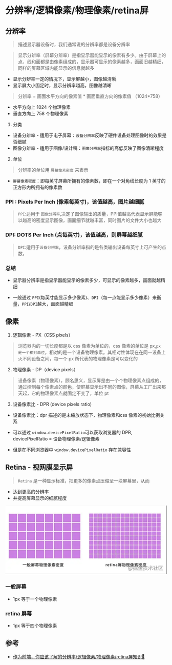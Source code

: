 # 分辨率/逻辑像素/物理像素/retina屏

## 分辨率

> 描述显示器设备时，我们通常说的分辨率都是设备分辨率

> 显示分辨率（屏幕分辨率）是指显示器能显示的像素有多少。由于屏幕上的点、线和面都是由像素组成的，显示器可显示的像素越多，画面旧越精细，同样的屏幕区域内能显示的信息就越多

  * 显示分辨率一定的情况下，显示屏越小，图像越清晰
  * 显示屏大小固定时，显示分辨率越高，图像越清晰

> 分辨率 = 画面水平方向的像素值 * 画面垂直方向的像素值 （1024*758）

  * 水平方向上 1024 个物理像素
  * 垂直方向上 758 个物理像素

1. 分类

  * 设备分辨率 - 适用于电子屏幕：`设备分辨率`反映了硬件设备处理图像时的效果是否细腻
  * 图像分辨率 - 适用于图像/设计稿：`图像分辨率`指标的高低反映了图像清晰程度

2. 单位

> 分辨率的单位用 `屏幕像素密度` 来表示

  * `屏幕像素密度`：即每英寸屏幕所拥有的像素数，即在一个对角线长度为 1 英寸的正方形内所拥有的像素数

### PPI : Pixels Per Inch (像素每英寸)，该值越高，图片越细腻

> `PPI`:适用于 `图像分辨率`,决定了图像输出的质量，PPI值越高代表显示屏能够以越高的密度显示图像，画面细节就越丰富，同时图片的文件大小也越大

### DPI: DOTS Per Inch (点每英寸)，该值越高，则屏幕越细腻

> `DPI`:适用于`设备分辨率`，设备分辨率指的是各类输出设备每英寸上可产生的点数，

### 总结

* 显示器分辨率是指显示器能显示的像素多少，可显示的像素越多，画面就越精细

* 一般通过 `PPI`(每英寸能显示多少像素)、`DPI`（每一点能显示多少像素）来衡量，`PPI`/`DPI`越大，画面越精细

## 像素

1. 逻辑像素 - PX（CSS pixels）

> 浏览器内的一切长度都是以 css 像素为单位的，css 像素的单位是 px,`px 是一个相对单位`，相对的是一个设备物理像素。其相对性体现在在同一设备上火不同设备之间，每一个 px 所代表的物理像素是可以变化的

2. 物理像素 - DP（device pixels）

> 设备像素（物理像素），顾名思义，显示屏是由一个个物理像素点组成的，通过控制每个像素点的颜色，使屏幕显示出不同的图像，屏幕从工厂出来那天起，它的物理像素点就固定不变了，单位 pt

3. 设备像素比 - DPR (device pixels ratio)

  * 设备像素比：dpr 描述的是未缩放状态下，物理像素和css 像素的初始比例关系

  * 可以通过 `window.devicePixelRatio`可以获取浏览器的 DPR, devicePixelRatio = 设备物理像素/逻辑像素

  * 但是在不同浏览器中 `window.devicePixelRatio` 存在兼容性

## Retina - 视网膜显示屏

> `Retina` 是一种显示标准，把更多的像素点压缩至一块屏幕里，从而

  * 达到更高的分辨率
  * 并提高屏幕显示的细腻程度

![一般屏幕与retina屏幕像素密度对比](/images/CSS/一般屏幕与retina屏幕像素密度对比.png)

### 一般屏幕

  * 1px 等于一个物理像素

### retina 屏幕

  * 1px 等于四个物理像素

## 参考

  * [作为前端，你应该了解的分辨率/逻辑像素/物理像素/retina屏知识🧐](https://juejin.cn/post/6918323869824909319#heading-23)
